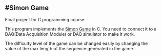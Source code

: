 #Simon Game
------------

Final project for C programming course

This program implements the [Simon Game](https://en.wikipedia.org/wiki/Simon_(game)) in C. You need to connect it to a DAQ(Data Acquisition Module) or DAQ simulator to make it work.

The difficulty level of the game can be changed easily by changing the value of the max length of the sequence generated in the game.   

